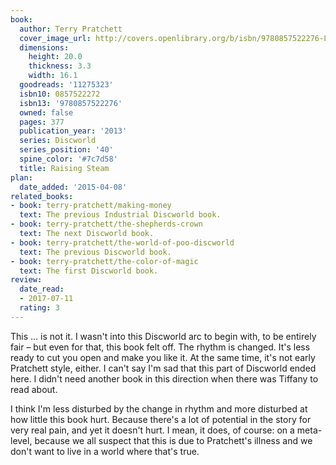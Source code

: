 ```yaml
---
book:
  author: Terry Pratchett
  cover_image_url: http://covers.openlibrary.org/b/isbn/9780857522276-L.jpg
  dimensions:
    height: 20.0
    thickness: 3.3
    width: 16.1
  goodreads: '11275323'
  isbn10: 0857522272
  isbn13: '9780857522276'
  owned: false
  pages: 377
  publication_year: '2013'
  series: Discworld
  series_position: '40'
  spine_color: '#7c7d58'
  title: Raising Steam
plan:
  date_added: '2015-04-08'
related_books:
- book: terry-pratchett/making-money
  text: The previous Industrial Discworld book.
- book: terry-pratchett/the-shepherds-crown
  text: The next Discworld book.
- book: terry-pratchett/the-world-of-poo-discworld
  text: The previous Discworld book.
- book: terry-pratchett/the-color-of-magic
  text: The first Discworld book.
review:
  date_read:
  - 2017-07-11
  rating: 3
---
```


This … is not it. I wasn't into this Discworld arc to begin with, to be entirely fair – but even for that, this book
felt off. The rhythm is changed. It's less ready to cut you open and make you like it. At the same time, it's not early
Pratchett style, either. I can't say I'm sad that this part of Discworld ended here. I didn't need another book in this
direction when there was Tiffany to read about.

I think I'm less disturbed by the change in rhythm and more disturbed at how little this book hurt. Because there's a
lot of potential in the story for very real pain, and yet it doesn't hurt. I mean, it does, of course: on a meta-level,
because we all suspect that this is due to Pratchett's illness and we don't want to live in a world where that's true.
